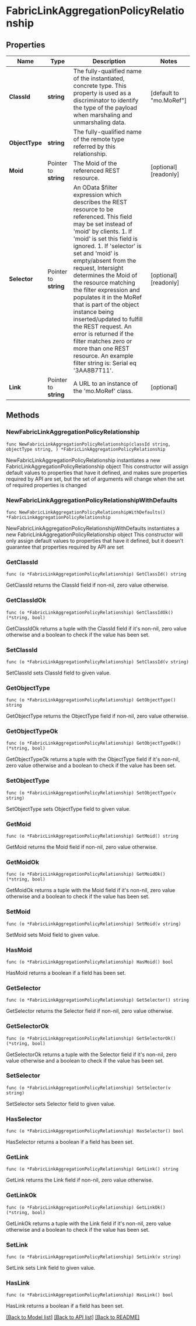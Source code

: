 # FabricLinkAggregationPolicyRelationship

## Properties

Name | Type | Description | Notes
------------ | ------------- | ------------- | -------------
**ClassId** | **string** | The fully-qualified name of the instantiated, concrete type. This property is used as a discriminator to identify the type of the payload when marshaling and unmarshaling data. | [default to "mo.MoRef"]
**ObjectType** | **string** | The fully-qualified name of the remote type referred by this relationship. | 
**Moid** | Pointer to **string** | The Moid of the referenced REST resource. | [optional] [readonly] 
**Selector** | Pointer to **string** | An OData $filter expression which describes the REST resource to be referenced. This field may be set instead of &#39;moid&#39; by clients. 1. If &#39;moid&#39; is set this field is ignored. 1. If &#39;selector&#39; is set and &#39;moid&#39; is empty/absent from the request, Intersight determines the Moid of the resource matching the filter expression and populates it in the MoRef that is part of the object instance being inserted/updated to fulfill the REST request. An error is returned if the filter matches zero or more than one REST resource. An example filter string is: Serial eq &#39;3AA8B7T11&#39;. | [optional] [readonly] 
**Link** | Pointer to **string** | A URL to an instance of the &#39;mo.MoRef&#39; class. | [optional] 

## Methods

### NewFabricLinkAggregationPolicyRelationship

`func NewFabricLinkAggregationPolicyRelationship(classId string, objectType string, ) *FabricLinkAggregationPolicyRelationship`

NewFabricLinkAggregationPolicyRelationship instantiates a new FabricLinkAggregationPolicyRelationship object
This constructor will assign default values to properties that have it defined,
and makes sure properties required by API are set, but the set of arguments
will change when the set of required properties is changed

### NewFabricLinkAggregationPolicyRelationshipWithDefaults

`func NewFabricLinkAggregationPolicyRelationshipWithDefaults() *FabricLinkAggregationPolicyRelationship`

NewFabricLinkAggregationPolicyRelationshipWithDefaults instantiates a new FabricLinkAggregationPolicyRelationship object
This constructor will only assign default values to properties that have it defined,
but it doesn't guarantee that properties required by API are set

### GetClassId

`func (o *FabricLinkAggregationPolicyRelationship) GetClassId() string`

GetClassId returns the ClassId field if non-nil, zero value otherwise.

### GetClassIdOk

`func (o *FabricLinkAggregationPolicyRelationship) GetClassIdOk() (*string, bool)`

GetClassIdOk returns a tuple with the ClassId field if it's non-nil, zero value otherwise
and a boolean to check if the value has been set.

### SetClassId

`func (o *FabricLinkAggregationPolicyRelationship) SetClassId(v string)`

SetClassId sets ClassId field to given value.


### GetObjectType

`func (o *FabricLinkAggregationPolicyRelationship) GetObjectType() string`

GetObjectType returns the ObjectType field if non-nil, zero value otherwise.

### GetObjectTypeOk

`func (o *FabricLinkAggregationPolicyRelationship) GetObjectTypeOk() (*string, bool)`

GetObjectTypeOk returns a tuple with the ObjectType field if it's non-nil, zero value otherwise
and a boolean to check if the value has been set.

### SetObjectType

`func (o *FabricLinkAggregationPolicyRelationship) SetObjectType(v string)`

SetObjectType sets ObjectType field to given value.


### GetMoid

`func (o *FabricLinkAggregationPolicyRelationship) GetMoid() string`

GetMoid returns the Moid field if non-nil, zero value otherwise.

### GetMoidOk

`func (o *FabricLinkAggregationPolicyRelationship) GetMoidOk() (*string, bool)`

GetMoidOk returns a tuple with the Moid field if it's non-nil, zero value otherwise
and a boolean to check if the value has been set.

### SetMoid

`func (o *FabricLinkAggregationPolicyRelationship) SetMoid(v string)`

SetMoid sets Moid field to given value.

### HasMoid

`func (o *FabricLinkAggregationPolicyRelationship) HasMoid() bool`

HasMoid returns a boolean if a field has been set.

### GetSelector

`func (o *FabricLinkAggregationPolicyRelationship) GetSelector() string`

GetSelector returns the Selector field if non-nil, zero value otherwise.

### GetSelectorOk

`func (o *FabricLinkAggregationPolicyRelationship) GetSelectorOk() (*string, bool)`

GetSelectorOk returns a tuple with the Selector field if it's non-nil, zero value otherwise
and a boolean to check if the value has been set.

### SetSelector

`func (o *FabricLinkAggregationPolicyRelationship) SetSelector(v string)`

SetSelector sets Selector field to given value.

### HasSelector

`func (o *FabricLinkAggregationPolicyRelationship) HasSelector() bool`

HasSelector returns a boolean if a field has been set.

### GetLink

`func (o *FabricLinkAggregationPolicyRelationship) GetLink() string`

GetLink returns the Link field if non-nil, zero value otherwise.

### GetLinkOk

`func (o *FabricLinkAggregationPolicyRelationship) GetLinkOk() (*string, bool)`

GetLinkOk returns a tuple with the Link field if it's non-nil, zero value otherwise
and a boolean to check if the value has been set.

### SetLink

`func (o *FabricLinkAggregationPolicyRelationship) SetLink(v string)`

SetLink sets Link field to given value.

### HasLink

`func (o *FabricLinkAggregationPolicyRelationship) HasLink() bool`

HasLink returns a boolean if a field has been set.


[[Back to Model list]](../README.md#documentation-for-models) [[Back to API list]](../README.md#documentation-for-api-endpoints) [[Back to README]](../README.md)


